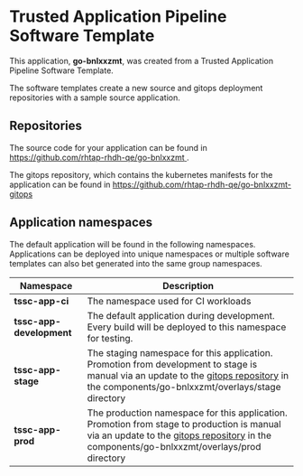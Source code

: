 # Trusted Application Pipeline Software Template

This application, **go-bnlxxzmt**, was created from a Trusted Application Pipeline Software Template.

The software templates create a new source and gitops deployment repositories with a sample source application. 

## Repositories

The source code for your application can be found in [https://github.com/rhtap-rhdh-qe/go-bnlxxzmt ](https://github.com/rhtap-rhdh-qe/go-bnlxxzmt ).
 
The gitops repository, which contains the kubernetes manifests for the application can be found in 
[https://github.com/rhtap-rhdh-qe/go-bnlxxzmt-gitops ](https://github.com/rhtap-rhdh-qe/go-bnlxxzmt-gitops ) 

## Application namespaces 

The default application will be found in the following namespaces. Applications can be deployed into unique namespaces or multiple software templates can also bet generated into the same group namespaces.  

|  Namespace   |  Description   |  
| -------- | -------- |
| **tssc-app-ci** | The namespace used for CI workloads |
| **tssc-app-development** | The default application during development. Every build will be deployed to this namespace for testing. |
| **tssc-app-stage** | The staging namespace for this application. Promotion from development to stage is manual via an update to the [gitops repository](https://github.com/rhtap-rhdh-qe/go-bnlxxzmt-gitops ) in the components/go-bnlxxzmt/overlays/stage directory |
| **tssc-app-prod** | The production namespace for this application. Promotion from stage to production is manual via an update to the [gitops repository](https://github.com/rhtap-rhdh-qe/go-bnlxxzmt-gitops ) in the components/go-bnlxxzmt/overlays/prod directory |
